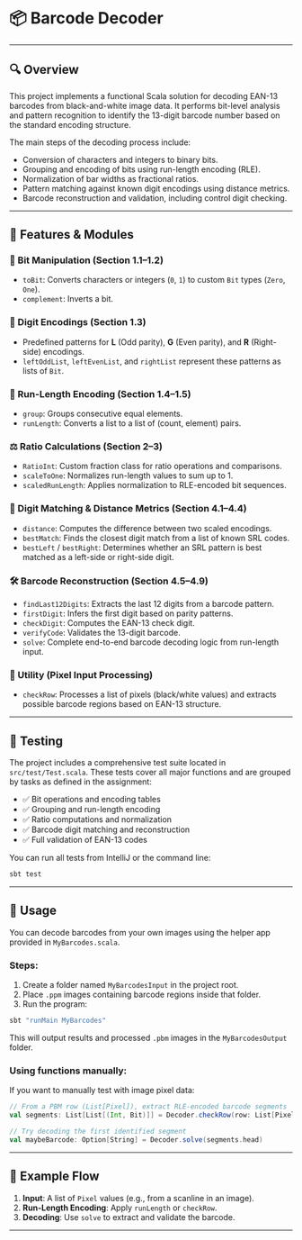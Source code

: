 # 📦 Barcode Decoder

---

## 🔍 Overview

This project implements a functional Scala solution for decoding EAN-13 barcodes from black-and-white image data. It performs bit-level analysis and pattern recognition to identify the 13-digit barcode number based on the standard encoding structure.

The main steps of the decoding process include:

- Conversion of characters and integers to binary bits.
- Grouping and encoding of bits using run-length encoding (RLE).
- Normalization of bar widths as fractional ratios.
- Pattern matching against known digit encodings using distance metrics.
- Barcode reconstruction and validation, including control digit checking.

---

## 🧱 Features & Modules

### 🧮 Bit Manipulation (Section 1.1–1.2)

- `toBit`: Converts characters or integers (`0`, `1`) to custom `Bit` types (`Zero`, `One`).
- `complement`: Inverts a bit.

### 🧾 Digit Encodings (Section 1.3)

- Predefined patterns for **L** (Odd parity), **G** (Even parity), and **R** (Right-side) encodings.
- `leftOddList`, `leftEvenList`, and `rightList` represent these patterns as lists of `Bit`.

### 🧵 Run-Length Encoding (Section 1.4–1.5)

- `group`: Groups consecutive equal elements.
- `runLength`: Converts a list to a list of (count, element) pairs.

### ⚖️ Ratio Calculations (Section 2–3)

- `RatioInt`: Custom fraction class for ratio operations and comparisons.
- `scaleToOne`: Normalizes run-length values to sum up to 1.
- `scaledRunLength`: Applies normalization to RLE-encoded bit sequences.

### 🎯 Digit Matching & Distance Metrics (Section 4.1–4.4)

- `distance`: Computes the difference between two scaled encodings.
- `bestMatch`: Finds the closest digit match from a list of known SRL codes.
- `bestLeft` / `bestRight`: Determines whether an SRL pattern is best matched as a left-side or right-side digit.

### 🛠️ Barcode Reconstruction (Section 4.5–4.9)

- `findLast12Digits`: Extracts the last 12 digits from a barcode pattern.
- `firstDigit`: Infers the first digit based on parity patterns.
- `checkDigit`: Computes the EAN-13 check digit.
- `verifyCode`: Validates the 13-digit barcode.
- `solve`: Complete end-to-end barcode decoding logic from run-length input.

### 🧰 Utility (Pixel Input Processing)

- `checkRow`: Processes a list of pixels (black/white values) and extracts possible barcode regions based on EAN-13 structure.

---

## 🧪 Testing

The project includes a comprehensive test suite located in `src/test/Test.scala`. These tests cover all major functions and are grouped by tasks as defined in the assignment:

- ✅ Bit operations and encoding tables
- ✅ Grouping and run-length encoding
- ✅ Ratio computations and normalization
- ✅ Barcode digit matching and reconstruction
- ✅ Full validation of EAN-13 codes

You can run all tests from IntelliJ or the command line:

```bash
sbt test
```

---

## 🚀 Usage

You can decode barcodes from your own images using the helper app provided in `MyBarcodes.scala`.

### Steps:

1. Create a folder named `MyBarcodesInput` in the project root.
2. Place `.ppm` images containing barcode regions inside that folder.
3. Run the program:

```bash
sbt "runMain MyBarcodes"
```

This will output results and processed `.pbm` images in the `MyBarcodesOutput` folder.

### Using functions manually:

If you want to manually test with image pixel data:

```scala
// From a PBM row (List[Pixel]), extract RLE-encoded barcode segments
val segments: List[List[(Int, Bit)]] = Decoder.checkRow(row: List[Pixel])

// Try decoding the first identified segment
val maybeBarcode: Option[String] = Decoder.solve(segments.head)
```

---

## 🔄 Example Flow

1. **Input**: A list of `Pixel` values (e.g., from a scanline in an image).
2. **Run-Length Encoding**: Apply `runLength` or `checkRow`.
3. **Decoding**: Use `solve` to extract and validate the barcode.

---